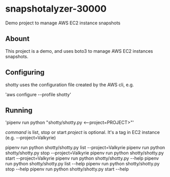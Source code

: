 # snapshotalyzer-30000

Demo project to manage AWS EC2 instance snapshots

## Abount

This project is a demo, and uses boto3 to manage AWS EC2 instances snapshots.

## Configuring

shotty uses the configuration file created by the AWS cli, e.g.

'aws configure --profile shotty'

## Running

'pipenv run python "shotty/shotty.py <command> <--project=PROJECT>"'

*command* is list, stop or start
*project* is optional. It's a tag in EC2 instance  (e.g. --project=Valkyrie)

pipenv run python shotty/shotty.py list --project=Valkyrie
pipenv run python shotty/shotty.py stop --project=Valkyrie
pipenv run python shotty/shotty.py start --project=Valkyrie
pipenv run python shotty/shotty.py --help
pipenv run python shotty/shotty.py list --help
pipenv run python shotty/shotty.py stop --help
pipenv run python shotty/shotty.py start --help




